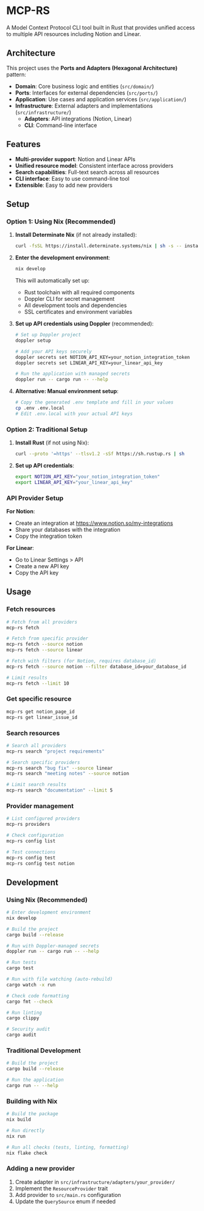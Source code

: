 # MCP-RS

A Model Context Protocol CLI tool built in Rust that provides unified access to multiple API resources including Notion and Linear.

## Architecture

This project uses the **Ports and Adapters (Hexagonal Architecture)** pattern:

- **Domain**: Core business logic and entities (`src/domain/`)
- **Ports**: Interfaces for external dependencies (`src/ports/`)
- **Application**: Use cases and application services (`src/application/`)
- **Infrastructure**: External adapters and implementations (`src/infrastructure/`)
  - **Adapters**: API integrations (Notion, Linear)
  - **CLI**: Command-line interface

## Features

- **Multi-provider support**: Notion and Linear APIs
- **Unified resource model**: Consistent interface across providers
- **Search capabilities**: Full-text search across all resources
- **CLI interface**: Easy to use command-line tool
- **Extensible**: Easy to add new providers

## Setup

### Option 1: Using Nix (Recommended)

1. **Install Determinate Nix** (if not already installed):
   ```bash
   curl -fsSL https://install.determinate.systems/nix | sh -s -- install --determinate
   ```

2. **Enter the development environment**:
   ```bash
   nix develop
   ```
   This will automatically set up:
   - Rust toolchain with all required components
   - Doppler CLI for secret management
   - All development tools and dependencies
   - SSL certificates and environment variables

3. **Set up API credentials using Doppler** (recommended):
   ```bash
   # Set up Doppler project
   doppler setup
   
   # Add your API keys securely
   doppler secrets set NOTION_API_KEY=your_notion_integration_token
   doppler secrets set LINEAR_API_KEY=your_linear_api_key
   
   # Run the application with managed secrets
   doppler run -- cargo run -- --help
   ```

4. **Alternative: Manual environment setup**:
   ```bash
   # Copy the generated .env template and fill in your values
   cp .env .env.local
   # Edit .env.local with your actual API keys
   ```

### Option 2: Traditional Setup

1. **Install Rust** (if not using Nix):
   ```bash
   curl --proto '=https' --tlsv1.2 -sSf https://sh.rustup.rs | sh
   ```

2. **Set up API credentials**:
   ```bash
   export NOTION_API_KEY="your_notion_integration_token"
   export LINEAR_API_KEY="your_linear_api_key"
   ```

### API Provider Setup

**For Notion**: 
- Create an integration at https://www.notion.so/my-integrations
- Share your databases with the integration
- Copy the integration token

**For Linear**:
- Go to Linear Settings > API
- Create a new API key
- Copy the API key

## Usage

### Fetch resources
```bash
# Fetch from all providers
mcp-rs fetch

# Fetch from specific provider
mcp-rs fetch --source notion
mcp-rs fetch --source linear

# Fetch with filters (for Notion, requires database_id)
mcp-rs fetch --source notion --filter database_id=your_database_id

# Limit results
mcp-rs fetch --limit 10
```

### Get specific resource
```bash
mcp-rs get notion_page_id
mcp-rs get linear_issue_id
```

### Search resources
```bash
# Search all providers
mcp-rs search "project requirements"

# Search specific providers
mcp-rs search "bug fix" --source linear
mcp-rs search "meeting notes" --source notion

# Limit search results
mcp-rs search "documentation" --limit 5
```

### Provider management
```bash
# List configured providers
mcp-rs providers

# Check configuration
mcp-rs config list

# Test connections
mcp-rs config test
mcp-rs config test notion
```

## Development

### Using Nix (Recommended)

```bash
# Enter development environment
nix develop

# Build the project
cargo build --release

# Run with Doppler-managed secrets
doppler run -- cargo run -- --help

# Run tests
cargo test

# Run with file watching (auto-rebuild)
cargo watch -x run

# Check code formatting
cargo fmt --check

# Run linting
cargo clippy

# Security audit
cargo audit
```

### Traditional Development

```bash
# Build the project
cargo build --release

# Run the application
cargo run -- --help
```

### Building with Nix

```bash
# Build the package
nix build

# Run directly
nix run

# Run all checks (tests, linting, formatting)
nix flake check
```

### Adding a new provider

1. Create adapter in `src/infrastructure/adapters/your_provider/`
2. Implement the `ResourceProvider` trait
3. Add provider to `src/main.rs` configuration
4. Update the `QuerySource` enum if needed
